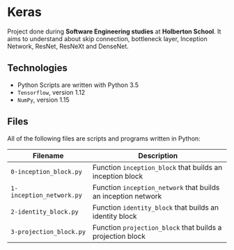 # Keras

Project done during **Software Engineering studies** at **Holberton School**. It aims to understand about skip connection, bottleneck layer, Inception Network, ResNet, ResNeXt and DenseNet.

## Technologies
* Python Scripts are written with Python 3.5
* `Tensorflow`, version 1.12
* `NumPy`, version 1.15

## Files
All of the following files are scripts and programs written in Python:

| Filename | Description |
| -------- | ----------- |
| `0-inception_block.py` | Function `inception_block` that builds an inception block |
| `1-inception_network.py` | Function `inception_network` that builds an inception network |
| `2-identity_block.py` | Function `identity_block` that builds an identity block |
| `3-projection_block.py` | Function `projection_block` that builds a projection block |
